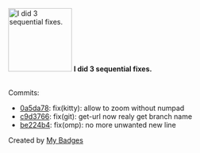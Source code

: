<img src="https://my-badges.github.io/my-badges/fix-3.png" alt="I did 3 sequential fixes." title="I did 3 sequential fixes." width="128">
<strong>I did 3 sequential fixes.</strong>
<br><br>

Commits:

- <a href="https://github.com/Rignchen/dotfile/commit/0a5da780b819203baea1a2a52fce357ff5446486">0a5da78</a>: fix(kitty): allow to zoom without numpad
- <a href="https://github.com/Rignchen/dotfile/commit/c9d37661ddfbecf639410ef12e73e8908d30641d">c9d3766</a>: fix(git): get-url now realy get branch name
- <a href="https://github.com/Rignchen/dotfile/commit/be224b46b4b2cc5b5c66f2e9f85c69de7604247c">be224b4</a>: fix(omp): no more unwanted new line


Created by <a href="https://github.com/my-badges/my-badges">My Badges</a>